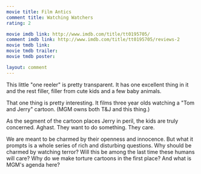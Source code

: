 ```yaml
---
movie title: Film Antics
comment title: Watching Watchers
rating: 2

movie imdb link: http://www.imdb.com/title/tt0195705/
comment imdb link: http://www.imdb.com/title/tt0195705/reviews-2
movie tmdb link: 
movie tmdb trailer: 
movie tmdb poster: 

layout: comment
---
```


This little "one reeler" is pretty transparent. It has one excellent thing in it and the rest filler, filler from cute kids and a few baby animals.

That one thing is pretty interesting. It films three year olds watching a "Tom and Jerry" cartoon. (MGM owns both T&amp;J and this thing.)

As the segment of the cartoon places Jerry in peril, the kids are truly concerned. Aghast. They want to do something. They care.

We are meant to be charmed by their openness and innocence. But what it prompts is a whole series of rich and disturbing questions. Why should be charmed by watching terror? Will this be among the last time these humans will care? Why do we make torture cartoons in the first place? And what is MGM's agenda here?